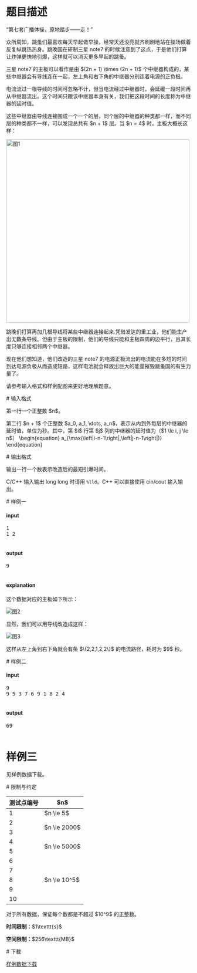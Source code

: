 # 题目描述

<p>“第七套广播体操，原地踏步——走！”</p>
<p>众所周知，跳蚤们最喜欢每天早起做早操，经常天还没亮就齐刷刷地站在操场做着反复纵跳热热身。跳晚国在研制三星 note7 的时候注意到了这点，于是他们打算让炸弹更快地引爆，这样就可以消灭更多早起的跳蚤。</p>
<p>三星 note7 的主板可以看作是由 $(2n + 1) \times (2n + 1)$ 个中继器构成的，某些中继器会有导线连在一起，左上角和右下角的中继器分别连着电源的正负极。</p>
<p>电流流过一根导线的时间可忽略不计，但当电流经过中继器时，会延缓一段时间再从中继器流出。这个时间只跟该中继器本身有关，我们把这段时间的长度称为中继器的延时值。</p>
<p>这些中继器由导线连接围成一个一个的层，同个层的中继器的种类都一样，而不同层的种类都不一样，可以发现总共有 $n + 1$ 层。当 $n = 4$ 时，主板大概长这样：</p>
<p><img class="img-responsive center-block" src="source/uoj/244/img/aHR0cDovL2ltZy51b2ouYWMvcHJvYmxlbS8yNDQvMS5wbmc=.png" style="width:500px;" alt="图1"/></p>
<p>跳晚们打算再加几根导线将某些中继器连接起来.凭借发达的重工业，他们能生产出无数条导线。但由于主板的限制，他们的导线只能和主板四周的边平行，且其长度只够连接相邻两个中继器。</p>
<p>现在他们想知道，他们改造的三星 note7 的电源正极流出的电流能在多短的时间到达电源负极从而造成短路，这样电池就会释放出巨大的能量摧毁跳蚤国的有生力量了。</p>
<p>请参考输入格式和样例配图来更好地理解题意。</p>
# 输入格式


<p>第一行一个正整数 $n$。</p>
<p>第二行 $n + 1$ 个正整数 $a_0, a_1, \dots, a_n$，表示从内到外每层的中继器的延时值，单位为秒。其中，第 $i$ 行第 $j$ 列的中继器的延时值为（$1 \le i, j \le n$）
\begin{equation}
a_{\max(\left|i-n-1\right|,\left|j-n-1\right|)}
\end{equation}</p>
# 输出格式


<p>输出一行一个数表示改造后的最短引爆时间。</p>
<p>C/C++ 输入输出 long long 时请用 <code>%lld</code>。C++ 可以直接使用 cin/cout 输入输出。</p>
# 样例一


<h4>input</h4>
<pre>1
1 2

</pre>

<h4>output</h4>
<pre>9

</pre>

<h4>explanation</h4>
<p>这个数据对应的主板如下所示：</p>
<p><img class="img-responsive center-block" src="source/uoj/244/img/aHR0cDovL2ltZy51b2ouYWMvcHJvYmxlbS8yNDQvMi5wbmc=.png" alt="图2"/></p>
<p>显然，我们可以用导线改造成这样：</p>
<p><img class="img-responsive center-block" src="source/uoj/244/img/aHR0cDovL2ltZy51b2ouYWMvcHJvYmxlbS8yNDQvMy5wbmc=.png" alt="图3"/></p>
<p>这样从左上角到右下角就会有条 $\{2,2,1,2,2\}$ 的电流路径，耗时为 $9$ 秒。</p>
# 样例二


<h4>input</h4>
<pre>9
9 5 3 7 6 9 1 8 2 4

</pre>

<h4>output</h4>
<pre>69

</pre>

# 样例三


<p>见样例数据下载。</p>
# 限制与约定


<div class="table-responsive">
<table class="table table-bordered table-text-center table-vertical-middle"><thead><tr><th>测试点编号</th>
<th>$n$</th>
</tr></thead><tbody><tr><td>1</td><td>$n \le 5$</td></tr><tr><td>2</td><td rowspan="2">$n \le 2000$</td></tr><tr><td>3</td></tr><tr><td>4</td><td rowspan="2">$n \le 5000$</td></tr><tr><td>5</td></tr><tr><td>6</td><td rowspan="5">$n \le 10^5$</td></tr><tr><td>7</td></tr><tr><td>8</td></tr><tr><td>9</td></tr><tr><td>10</td></tr></tbody></table></div>

<p>对于所有数据，保证每个数都是不超过 $10^9$ 的正整数。</p>
<p><strong>时间限制：</strong>$1\texttt{s}$</p>
<p><strong>空间限制：</strong>$256\texttt{MB}$</p>
# 下载


<p><a href="/download.php?type=problem&amp;id=244">样例数据下载</a></p>
